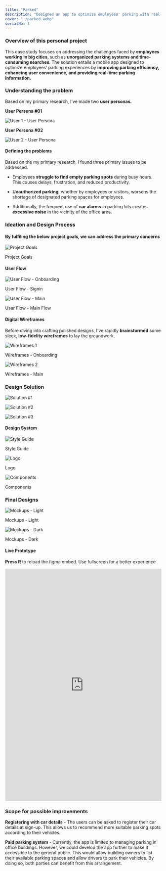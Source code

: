 ```yaml
---
title: "Parked"
description: "Designed an app to optimize employees' parking with real-time availability, reservations, navigation, and digital passes for enhanced efficiency and convenience."
cover: "./parked.webp"
serialNo: 1
---
```


<div class='max-w-screen-sm'>

### Overview <span class="text-black/50">of this personal project</span>
This case study focuses on addressing the challenges faced by **employees working in big cities**, such as **unorganized parking systems and time-consuming searches**. The solution entails a mobile app designed to optimize employees’ parking experiences by **improving parking efficiency, enhancing user convenience, and providing real-time parking information.** 

### <span class="text-black/50">Understanding the</span> problem
Based on my primary research, I've made two **user personas.**

**User Persona #01**
</div>
<div class='max-w-screen-lg '>

![User 1 - User Persona](Persona1.webp)
</div>
<div class='max-w-screen-sm '>

**User Persona #02**
</div>
<div class='max-w-screen-lg '>

![User 2 - User Persona](Persona2.webp)
</div>

<div class='max-w-screen-sm '>

#### Defining <span class="text-black/50"> the problems</span>
Based on the my primary research, I found three primary issues to be addressed.

- Employees **struggle to find empty parking spots** during busy hours. This causes delays, frustration, and reduced productivity.

- **Unauthorized parking**, whether by employees or visitors, worsens the shortage of designated parking spaces for employees.

- Additionally, the frequent use of **car alarms** in parking lots creates **excessive noise** in the vicinity of the office area.


### <span class="text-black/50">Ideation and </span>Design Process
#### <span class="text-black/50">By fulfiling the below </span>project goals<span class="text-black/50">, we can address the primary concerns

![Project Goals](Goals.webp)<div class="text-left font-mono text-black/25 text-sm">Project Goals</div>

#### <span class="text-black/50">User</span> Flow
</div>

<div class='max-w-screen-lg '>

![User Flow - Onboarding](UserFlow-Signin.webp)<div class="text-left font-mono text-black/25 text-sm">User Flow - Signin</div>

![User Flow - Main](UserFlow-Main.webp)<div class="text-left font-mono text-black/25 text-sm">User Flow - Main Flow</div>

</div>

<div class='max-w-screen-sm '>

#### <span class="text-black/50">Digital </span>Wireframes

Before diving into crafting polished designs, I've rapidly **brainstormed** some sleek, **low-fidelity wireframes** to lay the groundwork.
</div>

<div class='max-w-screen-lg '>

![Wireframes 1](Wireframes1.webp)<div class="text-left font-mono text-black/25 text-sm">Wireframes - Onboarding</div>

![Wireframes 2](Wireframes2.webp)<div class="text-left font-mono text-black/25 text-sm">Wireframes - Main</div>

</div>

<div class='max-w-screen-sm '>

### <span class="text-black/50">Design</span> Solution 
</div>

![Solution #1](Mockups1.webp)

![Solution #2](Mockups2.webp)

![Solution #3](Mockups3.webp)

<div class='max-w-screen-sm '>

#### Design System

![Style Guide](Styles.webp)<div class="text-left font-mono text-black/25 text-sm">Style Guide</div>

![Logo](Logos.webp)<div class="text-left font-mono text-black/25 text-sm">Logo</div>

![Components](Components.webp)<div class="text-left font-mono text-black/25 text-sm">Components</div>


### <span class="text-black/50">Final</span> Designs
</div>

![Mockups - Light](Mockups_Light.webp)<div class="text-left font-mono text-black/25 text-sm">Mockups - Light</div>

![Mockups - Dark](Mockups_Dark.webp)<div class="text-left font-mono text-black/25 text-sm">Mockups - Dark</div>


#### <span class="text-black/50">Live </span>Prototype
**Press R** to reload the figma embed. Use fullscreen for a better experience

<iframe class="hidden md:inline-flex" style="border: 1px solid rgba(0, 0, 0, 0.1);" width="100%" height="750" src="https://www.figma.com/embed?embed_host=share&url=https%3A%2F%2Fwww.figma.com%2Fproto%2FTkMNXHhtCYDQDaAmnmeTcL%2Fparked%3Fnode-id%3D382-8464%26t%3DfPBFWgog63QchWan-1%26scaling%3Dscale-down%26page-id%3D382%253A8073%26starting-point-node-id%3D382%253A8076%26show-proto-sidebar%3D1" allowfullscreen></iframe>


<div class='max-w-screen-sm '>

### <span class="text-black/50"> Scope for </span>possible improvements

<strong>Registering with car details</strong> - The users can be asked to register their car details at sign-up. This allows us to recommend more suitable parking spots according to their vehicles.

<strong>‍Paid parking system</strong> - Currently, the app is limited to managing parking in office buildings. However, we could develop the app further to make it accessible to the general public. This would allow building owners to list their available parking spaces and allow drivers to park their vehicles. By doing so, both parties can benefit from this arrangement.

</div>